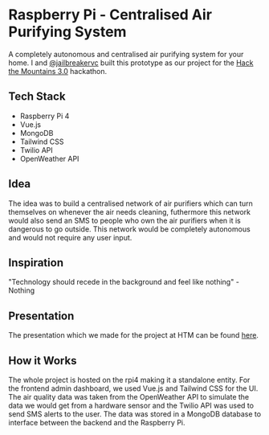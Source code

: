 # Raspberry Pi - Centralised Air Purifying System
A completely autonomous and centralised air purifying system for your home. I and [@jailbreakervc](https://github.com/jailbreakerVC) built this prototype as our project for the [Hack the Mountains 3.0](https://www.hackthemountain.tech/) hackathon.

## Tech Stack
- Raspberry Pi 4
- Vue.js
- MongoDB
- Tailwind CSS
- Twilio API
- OpenWeather API

## Idea
The idea was to build a centralised network of air purifiers which can turn themselves on whenever the air needs cleaning, futhermore this network would also send an SMS to people who own the air purifiers when it is dangerous to go outside. This network would be completely autonomous and would not require any user input. 
## Inspiration
"Technology should recede in the background and feel like nothing" - Nothing
## Presentation
The presentation which we made for the project at HTM can be found [here](https://bit.ly/3xIzzFI). 

## How it Works
The whole project is hosted on the rpi4 making it a standalone entity. For the frontend admin dashboard, we used Vue.js and Tailwind CSS for the UI. The air quality data was taken from the OpenWeather API to simulate the data we would get from a hardware sensor and the Twilio API was used to send SMS alerts to the user. The data was stored in a MongoDB database to interface between the backend and the Raspberry Pi.

